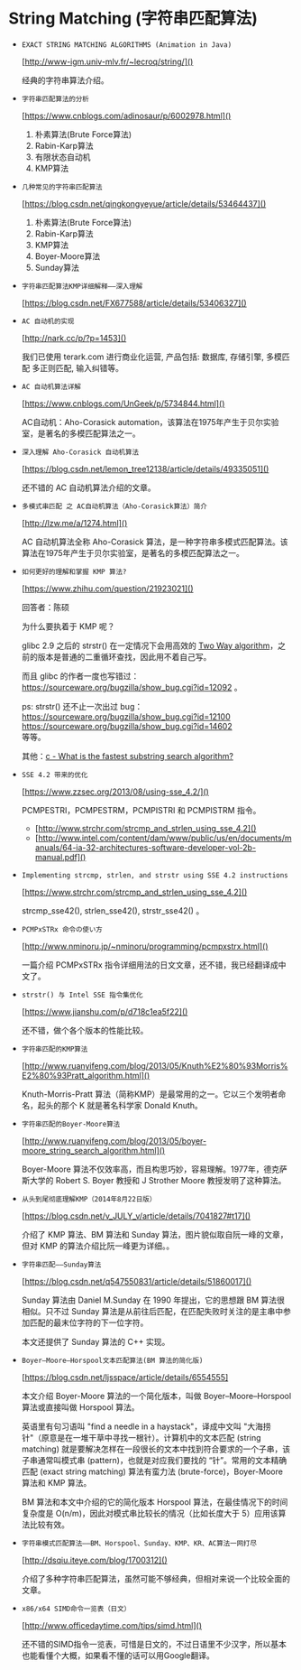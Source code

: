 
# String Matching (字符串匹配算法)

* `EXACT STRING MATCHING ALGORITHMS (Animation in Java)`

    [http://www-igm.univ-mlv.fr/~lecroq/string/]()

    经典的字符串算法介绍。

* `字符串匹配算法的分析`

    [https://www.cnblogs.com/adinosaur/p/6002978.html]()

    1. 朴素算法(Brute Force算法)
    2. Rabin-Karp算法
    3. 有限状态自动机
    4. KMP算法

* `几种常见的字符串匹配算法`

    [https://blog.csdn.net/qingkongyeyue/article/details/53464437]()

    1. 朴素算法(Brute Force算法)
    2. Rabin-Karp算法
    3. KMP算法
    4. Boyer-Moore算法
    5. Sunday算法

* `字符串匹配算法KMP详细解释——深入理解`

    [https://blog.csdn.net/FX677588/article/details/53406327]()

* `AC 自动机的实现`

    [http://nark.cc/p/?p=1453]()

    我们已使用 terark.com 进行商业化运营, 产品包括: 数据库, 存储引擎, 多模匹配 多正则匹配, 输入纠错等。

* `AC 自动机算法详解`

    [https://www.cnblogs.com/UnGeek/p/5734844.html]()

    AC自动机：Aho-Corasick automation，该算法在1975年产生于贝尔实验室，是著名的多模匹配算法之一。

* `深入理解 Aho-Corasick 自动机算法`

    [https://blog.csdn.net/lemon_tree12138/article/details/49335051]()

    还不错的 AC 自动机算法介绍的文章。

* `多模式串匹配 之 AC自动机算法（Aho-Corasick算法）简介`

    [http://lzw.me/a/1274.html]()

    AC 自动机算法全称 Aho-Corasick 算法，是一种字符串多模式匹配算法。该算法在1975年产生于贝尔实验室，是著名的多模匹配算法之一。

* `如何更好的理解和掌握 KMP 算法?`

    [https://www.zhihu.com/question/21923021]()


    回答者：陈硕

    为什么要执着于 KMP 呢？
    
    glibc 2.9 之后的 strstr() 在一定情况下会用高效的 [Two Way algorithm](https://www-igm.univ-mlv.fr/%7Elecroq/string/node26.html)，之前的版本是普通的二重循环查找，因此用不着自己写。
    
    而且 glibc 的作者一度也写错过：<br/>
    https://sourceware.org/bugzilla/show_bug.cgi?id=12092 。
    
    ps: strstr() 还不止一次出过 bug：<br/>
    https://sourceware.org/bugzilla/show_bug.cgi?id=12100<br/>
    https://sourceware.org/bugzilla/show_bug.cgi?id=14602<br/>
    等等。
    
    其他：[c - What is the fastest substring search algorithm?](https://stackoverflow.com/questions/3183582/what-is-the-fastest-substring-search-algorithm)

* `SSE 4.2 带来的优化`

    [https://www.zzsec.org/2013/08/using-sse_4.2/]()

    PCMPESTRI，PCMPESTRM，PCMPISTRI 和 PCMPISTRM 指令。

    * [http://www.strchr.com/strcmp_and_strlen_using_sse_4.2]()
    * [http://www.intel.com/content/dam/www/public/us/en/documents/manuals/64-ia-32-architectures-software-developer-vol-2b-manual.pdf]()

* `Implementing strcmp, strlen, and strstr using SSE 4.2 instructions`

    [https://www.strchr.com/strcmp_and_strlen_using_sse_4.2]()

    strcmp_sse42(), strlen_sse42(), strstr_sse42() 。

* `PCMPxSTRx 命令の使い方`

    [http://www.nminoru.jp/~nminoru/programming/pcmpxstrx.html]()

    一篇介绍 PCMPxSTRx 指令详细用法的日文文章，还不错，我已经翻译成中文了。

* `strstr() 与 Intel SSE 指令集优化`

    [https://www.jianshu.com/p/d718c1ea5f22]()

    还不错，做个各个版本的性能比较。

* `字符串匹配的KMP算法`

    [http://www.ruanyifeng.com/blog/2013/05/Knuth%E2%80%93Morris%E2%80%93Pratt_algorithm.html]()

    Knuth-Morris-Pratt 算法（简称KMP）是最常用的之一。它以三个发明者命名，起头的那个 K 就是著名科学家 Donald Knuth。

* `字符串匹配的Boyer-Moore算法`

    [http://www.ruanyifeng.com/blog/2013/05/boyer-moore_string_search_algorithm.html]()

    Boyer-Moore 算法不仅效率高，而且构思巧妙，容易理解。1977年，德克萨斯大学的 Robert S. Boyer 教授和 J Strother Moore 教授发明了这种算法。

* `从头到尾彻底理解KMP（2014年8月22日版）`

    [https://blog.csdn.net/v_JULY_v/article/details/7041827#t17]()

    介绍了 KMP 算法、BM 算法和 Sunday 算法，图片貌似取自阮一峰的文章，但对 KMP 的算法介绍比阮一峰更为详细。。

* `字符串匹配——Sunday算法`

    [https://blog.csdn.net/q547550831/article/details/51860017]()

    Sunday 算法由 Daniel M.Sunday 在 1990 年提出，它的思想跟 BM 算法很相似。只不过 Sunday 算法是从前往后匹配，在匹配失败时关注的是主串中参加匹配的最末位字符的下一位字符。

    本文还提供了 Sunday 算法的 C++ 实现。

* `Boyer–Moore–Horspool文本匹配算法(BM 算法的简化版)`

    [https://blog.csdn.net/ljsspace/article/details/6554555]

    本文介绍 Boyer-Moore 算法的一个简化版本，叫做 Boyer–Moore–Horspool 算法或直接叫做 Horspool 算法。

    英语里有句习语叫 "find a needle in a haystack"，译成中文叫 "大海捞针"（原意是在一堆干草中寻找一根针）。计算机中的文本匹配 (string matching) 就是要解决怎样在一段很长的文本中找到符合要求的一个子串，该子串通常叫模式串 (pattern)，也就是对应我们要找的 “针”。常用的文本精确匹配 (exact string matching) 算法有蛮力法 (brute-force)，Boyer-Moore 算法和 KMP 算法。

    BM 算法和本文中介绍的它的简化版本 Horspool 算法，在最佳情况下的时间复杂度是 O(n/m)，因此对模式串比较长的情况（比如长度大于 5）应用该算法比较有效。

* `字符串模式匹配算法——BM、Horspool、Sunday、KMP、KR、AC算法一网打尽`

    [http://dsqiu.iteye.com/blog/1700312]()

    介绍了多种字符串匹配算法，虽然可能不够经典，但相对来说一个比较全面的文章。

* `x86/x64 SIMD命令一览表（日文）`

    [http://www.officedaytime.com/tips/simd.html]()

    还不错的SIMD指令一览表，可惜是日文的，不过日语里不少汉字，所以基本也能看懂个大概，如果看不懂的话可以用Google翻译。

